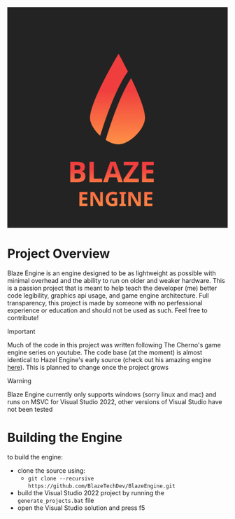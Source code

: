 <img src="https://github.com/BlazeTechDev/BlazeEngine/blob/master/github/blaze_logo_text.svg">

# Project Overview
Blaze Engine is an engine designed to be as lightweight as possible with minimal overhead and the ability to run on older and weaker hardware. This is a passion project that is meant to help teach the developer (me) better code legibility, graphics api usage, and game engine architecture. Full transparency, this project is made by someone with no perfessional experience or education and should not be used as such. Feel free to contribute!

> [!IMPORTANT]
> Much of the code in this project was written following The Cherno's game engine series on youtube. The code base (at the moment) is almost identical to Hazel Engine's early source (check out his amazing engine [here](https://github.com/TheCherno/Hazel)). This is planned to change once the project grows

> [!WARNING]
> Blaze Engine currently only supports windows (sorry linux and mac) and runs on MSVC for Visual Studio 2022, other versions of Visual Studio have not been tested

# Building the Engine
to build the engine:
- clone the source using:
  - `git clone --recursive https://github.com/BlazeTechDev/BlazeEngine.git`
- build the Visual Studio 2022 project by running the `generate_projects.bat` file
- open the Visual Studio solution and press f5
